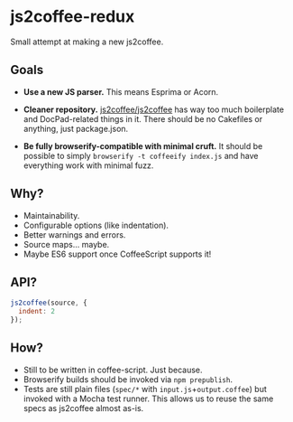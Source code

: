# js2coffee-redux

Small attempt at making a new js2coffee.

## Goals

 * __Use a new JS parser.__
   This means Esprima or Acorn.

 * __Cleaner repository.__
   [js2coffee/js2coffee] has way too much boilerplate and DocPad-related things 
   in it. There should be no Cakefiles or anything, just package.json.

 * __Be fully browserify-compatible with minimal cruft.__
   It should be possible to simply `browserify -t coffeeify index.js` and have 
   everything work with minimal fuzz.

## Why?

 - Maintainability.
 - Configurable options (like indentation).
 - Better warnings and errors.
 - Source maps... maybe.
 - Maybe ES6 support once CoffeeScript supports it!

## API?

```js
js2coffee(source, {
  indent: 2
});
```

## How?

 - Still to be written in coffee-script. Just because.
 - Browserify builds should be invoked via `npm prepublish`.
 - Tests are still plain files (`spec/*` with `input.js`+`output.coffee`)
   but invoked with a Mocha test runner. This allows us to reuse the same specs
   as js2coffee almost as-is.

[js2coffee/js2coffee]: https://github.com/js2coffee/js2coffee

